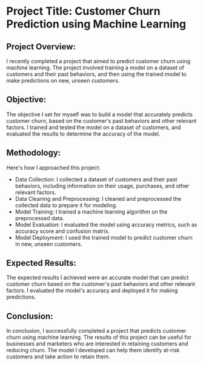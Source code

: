 # Project Title: Customer Churn Prediction using Machine Learning

## Project Overview:
I recently completed a project that aimed to predict customer churn using machine learning. The project involved training a model on a dataset of customers and their past behaviors, and then using the trained model to make predictions on new, unseen customers.

## Objective:
The objective I set for myself was to build a model that accurately predicts customer churn, based on the customer's past behaviors and other relevant factors. I trained and tested the model on a dataset of customers, and evaluated the results to determine the accuracy of the model.

## Methodology:
Here's how I approached this project:

- Data Collection: I collected a dataset of customers and their past behaviors, including information on their usage, purchases, and other relevant factors.
- Data Cleaning and Preprocessing: I cleaned and preprocessed the collected data to prepare it for modeling.
- Model Training: I trained a machine learning algorithm on the preprocessed data.
- Model Evaluation: I evaluated the model using accuracy metrics, such as accuracy score and confusion matrix.
- Model Deployment: I used the trained model to predict customer churn in new, unseen customers.

## Expected Results:
The expected results I achieved were an accurate model that can predict customer churn based on the customer's past behaviors and other relevant factors. I evaluated the model's accuracy and deployed it for making predictions.

## Conclusion:
In conclusion, I successfully completed a project that predicts customer churn using machine learning. The results of this project can be useful for businesses and marketers who are interested in retaining customers and reducing churn. The model I developed can help them identify at-risk customers and take action to retain them.



